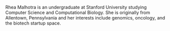 Rhea Malhotra is an undergraduate at Stanford University studying Computer Science and Computational Biology. She is originally from Allentown, Pennsylvania and her interests include genomics, oncology, and the biotech startup space.
